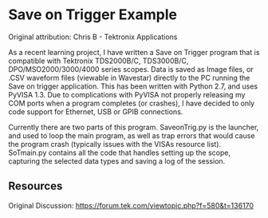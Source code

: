 # Save on Trigger Example
Original attribution: Chris B - Tektronix Applications

As a recent learning project, I have written a Save on Trigger program that is compatible with Tektronix TDS2000B/C, TDS3000B/C, DPO/MSO2000/3000/4000 series scopes. Data is saved as Image files, or .CSV waveform files (viewable in Wavestar) directly to the PC running the Save on trigger application. This has been written with Python 2.7, and uses PyVISA 1.3. Due to complications with PyVISA not properly releasing my COM ports when a program completes (or crashes), I have decided to only code support for Ethernet, USB or GPIB connections.

Currently there are two parts of this program. SaveonTrig.py is the launcher, and used to loop the main program, as well as trap errors that would cause the program crash (typically issues with the VISAs resource list). SoTmain.py contains all the code that handles setting up the scope, capturing the selected data types and saving a log of the session.

<!-- markdown-link-check-disable -->
Resources
--------
Original Discussion:
https://forum.tek.com/viewtopic.php?f=580&t=136170
